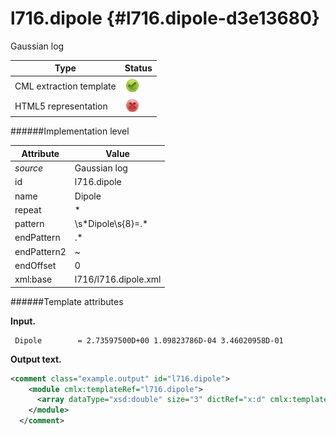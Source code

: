 # l716.dipole {#l716.dipole-d3e13680}

Gaussian log

| Type                                                                                                                                                | Status                                                                                                                                              |
|----|----|
| CML extraction template                                                                                                                             | ![](/imgs/Total.png)                                                                                                                                |
| HTML5 representation                                                                                                                                | ![](/imgs/None.png)                                                                                                                                 |

######Implementation level

| Attribute                                                                                                                                           | Value                                                                                                                                               |
|----|----|
| *source*                                                                                                                                            | Gaussian log                                                                                                                                        |
| id                                                                                                                                                  | l716.dipole                                                                                                                                         |
| name                                                                                                                                                | Dipole                                                                                                                                              |
| repeat                                                                                                                                              | \*                                                                                                                                                  |
| pattern                                                                                                                                             | \\s\*Dipole\\s{8}=.\*                                                                                                                               |
| endPattern                                                                                                                                          | .\*                                                                                                                                                 |
| endPattern2                                                                                                                                         | \~                                                                                                                                                  |
| endOffset                                                                                                                                           | 0                                                                                                                                                   |
| xml:base                                                                                                                                            | l716/l716.dipole.xml                                                                                                                                |

######Template attributes

**Input.**

     Dipole        = 2.73597500D+00 1.09823786D-04 3.46020958D-01
      

**Output text.**

```xml
<comment class="example.output" id="l716.dipole">
    <module cmlx:templateRef="l716.dipole">
      <array dataType="xsd:double" size="3" dictRef="x:d" cmlx:templateRef="dipole">2.735975 1.09823786E-4 0.346020958</array>
    </module>
  </comment>
```
